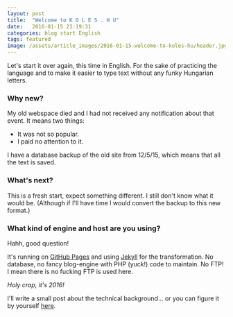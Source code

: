 ```yaml
---
layout: post
title:  "Welcome to K O L E S . H U"
date:   2016-01-15 23:19:31
categories: blog start English
tags: featured
image: /assets/article_images/2016-01-15-welcome-to-koles-hu/header.jpg
---
```


Let's start it over again, this time in English. For the sake of practicing the language
and to make it easier to type text without any funky Hungarian letters.

### Why new?

My old webspace died and I had not received any notification about that event.
It means two things:

- It was not so popular.
- I paid no attention to it.

I have a database backup of the old site from 12/5/15, which means that all the text is saved.

### What's next?

This is a fresh start, expect something different. I still don't know what it would be.
(Although if I'll have time I would convert the backup to this new format.)

### What kind of engine and host are you using?

Hahh, good question!

It's running on [GitHub Pages](https://pages.github.com) and using [Jekyll](http://jekyllrb.com/) for the transformation.
No database, no fancy blog-engine with PHP (yuck!) code to maintain.
No FTP! I mean there is no fucking FTP is used here.

*Holy crap, it's 2016!*

I'll write a small post about the technical background... or you can figure it by yourself [here](https://help.github.com/categories/github-pages-basics/).
